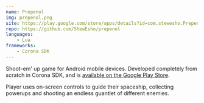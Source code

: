 ```yaml
---
name: Prepenol
img: prepenol.png
site: https://play.google.com/store/apps/details?id=com.stewesho.Prepenol
repo: https://github.com/StewEsho/prepenol
languages:
    - Lua
frameworks:
    - Corona SDK
---
```

Shoot-em' up game for Android mobile devices. Developed completely from scratch in Corona SDK, and is <a href="https://play.google.com/store/apps/details?id=com.stewesho.Prepenol">available on the Google Play Store</a>. 

Player uses on-screen controls to guide their spaceship, collecting powerups and shooting an endless guantlet of different enemies. 